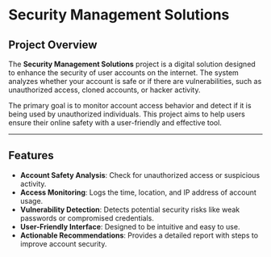 # Security Management Solutions

## Project Overview
The **Security Management Solutions** project is a digital solution designed to enhance the security of user accounts on the internet. The system analyzes whether your account is safe or if there are vulnerabilities, such as unauthorized access, cloned accounts, or hacker activity. 

The primary goal is to monitor account access behavior and detect if it is being used by unauthorized individuals. This project aims to help users ensure their online safety with a user-friendly and effective tool.

---

## Features
- **Account Safety Analysis**: Check for unauthorized access or suspicious activity.
- **Access Monitoring**: Logs the time, location, and IP address of account usage.
- **Vulnerability Detection**: Detects potential security risks like weak passwords or compromised credentials.
- **User-Friendly Interface**: Designed to be intuitive and easy to use.
- **Actionable Recommendations**: Provides a detailed report with steps to improve account security.
